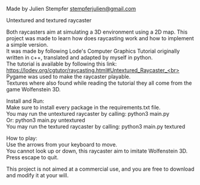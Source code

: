Made by Julien Stempfer
stempferjulien@gmail.com

Untextured and textured raycaster

Both raycasters aim at simulating a 3D environment using a 2D map. This project was made to learn how does raycasting work and how to implement a simple version.<br>
It was made by following Lode's Computer Graphics Tutorial originally written in c++, translated and adapted by myself in python.<br>
The tutorial is available by following this link: https://lodev.org/cgtutor/raycasting.html#Untextured_Raycaster_<br>
Pygame was used to make the raycaster playable.<br>
Textures where also found while reading the tutorial they all come from the game Wolfenstein 3D.<br>

Install and Run:<br>
Make sure to install every package in the requirements.txt file.<br>
You may run the untextured raycaster by calling: python3 main.py<br>
Or: python3 main.py untextured<br>
You may run the textured raycaster by calling: python3 main.py textured<br>

How to play:<br>
Use the arrows from your keyboard to move.<br>
You cannot look up or down, this raycaster aim to imitate Wolfenstein 3D.<br>
Press escape to quit.<br>

This project is not aimed at a commercial use, and you are free to download and modify it at your will.
